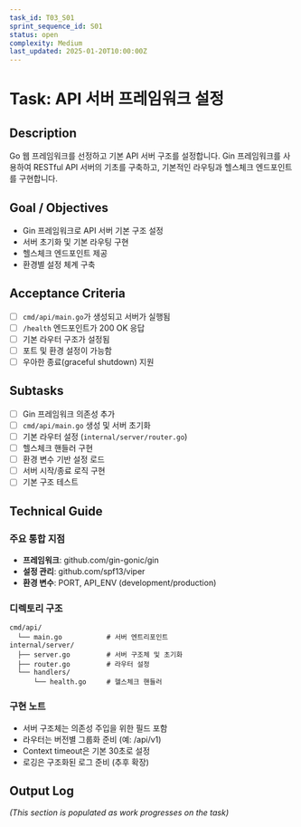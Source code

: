 ```yaml
---
task_id: T03_S01
sprint_sequence_id: S01
status: open
complexity: Medium
last_updated: 2025-01-20T10:00:00Z
---
```


# Task: API 서버 프레임워크 설정

## Description
Go 웹 프레임워크를 선정하고 기본 API 서버 구조를 설정합니다. Gin 프레임워크를 사용하여 RESTful API 서버의 기초를 구축하고, 기본적인 라우팅과 헬스체크 엔드포인트를 구현합니다.

## Goal / Objectives
- Gin 프레임워크로 API 서버 기본 구조 설정
- 서버 초기화 및 기본 라우팅 구현
- 헬스체크 엔드포인트 제공
- 환경별 설정 체계 구축

## Acceptance Criteria
- [ ] `cmd/api/main.go`가 생성되고 서버가 실행됨
- [ ] `/health` 엔드포인트가 200 OK 응답
- [ ] 기본 라우터 구조가 설정됨
- [ ] 포트 및 환경 설정이 가능함
- [ ] 우아한 종료(graceful shutdown) 지원

## Subtasks
- [ ] Gin 프레임워크 의존성 추가
- [ ] `cmd/api/main.go` 생성 및 서버 초기화
- [ ] 기본 라우터 설정 (`internal/server/router.go`)
- [ ] 헬스체크 핸들러 구현
- [ ] 환경 변수 기반 설정 로드
- [ ] 서버 시작/종료 로직 구현
- [ ] 기본 구조 테스트

## Technical Guide

### 주요 통합 지점
- **프레임워크**: github.com/gin-gonic/gin
- **설정 관리**: github.com/spf13/viper
- **환경 변수**: PORT, API_ENV (development/production)

### 디렉토리 구조
```
cmd/api/
  └── main.go           # 서버 엔트리포인트
internal/server/
  ├── server.go         # 서버 구조체 및 초기화
  ├── router.go         # 라우터 설정
  └── handlers/
      └── health.go     # 헬스체크 핸들러
```

### 구현 노트
- 서버 구조체는 의존성 주입을 위한 필드 포함
- 라우터는 버전별 그룹화 준비 (예: /api/v1)
- Context timeout은 기본 30초로 설정
- 로깅은 구조화된 로그 준비 (추후 확장)

## Output Log
*(This section is populated as work progresses on the task)*